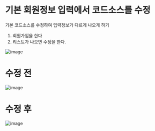 # 기본 회원정보 입력에서 코드소스를 수정
기본 코드소스를 수정하여 입력정보가 다르게 나오게 하기

1. 회원가입을 한다<br>
2. 리스트가 나오면 수정을 한다.

![image](https://user-images.githubusercontent.com/80745282/172828590-d20ecac5-11d3-4d17-befe-a4c1daffcf21.png)


# 수정 전

![image](https://user-images.githubusercontent.com/80745282/172828796-a5fda2b3-dde8-40f6-a606-66099a1bfadc.png)

# 수정 후

![image](https://user-images.githubusercontent.com/80745282/172828909-a05b759d-4b17-4b25-bdac-645f45f7c761.png)


